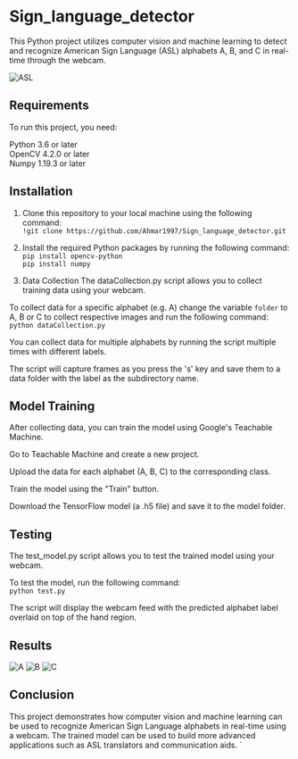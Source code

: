 # Sign_language_detector

This Python project utilizes computer vision and machine learning to detect and recognize American Sign Language (ASL) alphabets A, B, and C in real-time through the webcam.

![ASL](https://user-images.githubusercontent.com/116836999/225982125-a558929a-599b-4d67-bc83-0b43018088d3.png)


## Requirements
To run this project, you need:

Python 3.6 or later  
OpenCV 4.2.0 or later  
Numpy 1.19.3 or later


## Installation
1. Clone this repository to your local machine using the following command:  
`!git clone https://github.com/Ahmar1997/Sign_language_detector.git`

2. Install the required Python packages by running the following command:  
`pip install opencv-python`  
`pip install numpy`  

3. Data Collection
The dataCollection.py script allows you to collect training data using your webcam.

To collect data for a specific alphabet (e.g. A) change the variable `folder` to A, B or C to collect respective images and run the following command: 
`python dataCollection.py`  

You can collect data for multiple alphabets by running the script multiple times with different labels.

The script will capture frames as you press the 's' key and save them to a data folder with the label as the subdirectory name.  


## Model Training
After collecting data, you can train the model using Google's Teachable Machine.

Go to Teachable Machine and create a new project.

Upload the data for each alphabet (A, B, C) to the corresponding class.

Train the model using the "Train" button.

Download the TensorFlow model (a .h5 file) and save it to the model folder.

## Testing
The test_model.py script allows you to test the trained model using your webcam.

To test the model, run the following command:  
`python test.py`  

The script will display the webcam feed with the predicted alphabet label overlaid on top of the hand region.


## Results

![A](https://user-images.githubusercontent.com/116836999/225985536-05bffc4a-a611-4127-98fb-c0136d22c31d.png)
![B](https://user-images.githubusercontent.com/116836999/225985571-76d3ba23-f6f1-4fa0-8867-da8380951205.png)
![C](https://user-images.githubusercontent.com/116836999/225985616-4f6beba7-1a41-4dd9-a0dc-8c619a59bc40.png)


## Conclusion
This project demonstrates how computer vision and machine learning can be used to recognize American Sign Language alphabets in real-time using a webcam. The trained model can be used to build more advanced applications such as ASL translators and communication aids.
`
